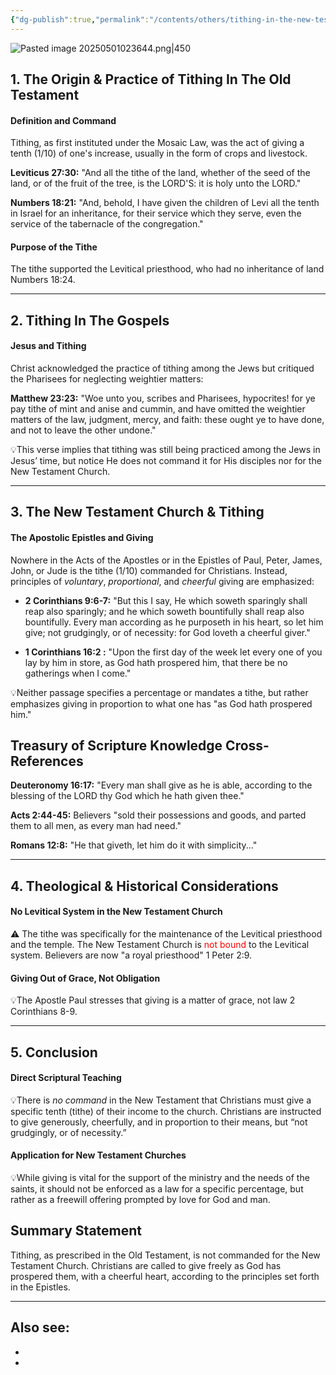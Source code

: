 ```yaml
---
{"dg-publish":true,"permalink":"/contents/others/tithing-in-the-new-testament-church/","noteIcon":"","created":"2025-05-01T02:39:55.031+08:00"}
---
```



![Pasted image 20250501023644.png|450](/img/user/Attachments/Pasted%20image%2020250501023644.png)

## 1. The Origin & Practice of Tithing In The Old Testament

#### **Definition and Command**  

Tithing, as first instituted under the Mosaic Law, was the act of giving a tenth (1/10) of one's increase, usually in the form of crops and livestock.

**Leviticus 27:30:**  "And all the tithe of the land, whether of the seed of the land, or of the fruit of the tree, is the LORD'S: it is holy unto the LORD."

**Numbers 18:21:**  "And, behold, I have given the children of Levi all the tenth in Israel for an inheritance, for their service which they serve, even the service of the tabernacle of the congregation."

#### **Purpose of the Tithe**  

The tithe supported the Levitical priesthood, who had no inheritance of land Numbers 18:24.

---
## 2. Tithing In The Gospels

#### **Jesus and Tithing**  

Christ acknowledged the practice of tithing among the Jews but critiqued the Pharisees for neglecting weightier matters:

**Matthew 23:23:**  "Woe unto you, scribes and Pharisees, hypocrites! for ye pay tithe of mint and anise and cummin, and have omitted the weightier matters of the law, judgment, mercy, and faith: these ought ye to have done, and not to leave the other undone."

💡This verse implies that tithing was still being practiced among the Jews in Jesus’ time, but notice He does not command it for His disciples nor for the New Testament Church.

---
## 3. The New Testament Church & Tithing

#### **The Apostolic Epistles and Giving**

Nowhere in the Acts of the Apostles or in the Epistles of Paul, Peter, James, John, or Jude is the tithe (1/10) commanded for Christians. Instead, principles of _voluntary_, _proportional_, and _cheerful_ giving are emphasized:

- **2 Corinthians 9:6-7:**   "But this I say, He which soweth sparingly shall reap also sparingly; and he which soweth bountifully shall reap also bountifully.  Every man according as he purposeth in his heart, so let him give; not grudgingly, or of necessity: for God loveth a cheerful giver."

- **1 Corinthians 16:2 :**  "Upon the first day of the week let every one of you lay by him in store, as God hath prospered him, that there be no gatherings when I come."

💡Neither passage specifies a percentage or mandates a tithe, but rather emphasizes giving in proportion to what one has "as God hath prospered him."

## Treasury of Scripture Knowledge Cross-References

**Deuteronomy 16:17:**  "Every man shall give as he is able, according to the blessing of the LORD thy God which he hath given thee."

**Acts 2:44-45:** Believers "sold their possessions and goods, and parted them to all men, as every man had need."

**Romans 12:8:** "He that giveth, let him do it with simplicity..."

---
## 4. Theological & Historical Considerations

#### **No Levitical System** in the New Testament Church

⚠️ The tithe was specifically for the maintenance of the Levitical priesthood and the temple. The New Testament Church is <font color="#ff0000">not bound</font> to the Levitical system. Believers are now "a royal priesthood" 1 Peter 2:9.

#### **Giving Out of Grace, Not Obligation**  

💡The Apostle Paul stresses that giving is a matter of grace, not law 2 Corinthians 8-9.

---
## 5. Conclusion

#### **Direct Scriptural Teaching**

💡There is _no command_ in the New Testament that Christians must give a specific tenth (tithe) of their income to the church. Christians are instructed to give generously, cheerfully, and in proportion to their means, but “not grudgingly, or of necessity.”

#### **Application for New Testament Churches** 

💡While giving is vital for the support of the ministry and the needs of the saints, it should not be enforced as a law for a specific percentage, but rather as a freewill offering prompted by love for God and man.

## **Summary Statement**

Tithing, as prescribed in the Old Testament, is not commanded for the New Testament Church. Christians are called to give freely as God has prospered them, with a cheerful heart, according to the principles set forth in the Epistles.

<script defer src="https://cdn.bibliatodo.com/assets/js/verselinker.js" lang="en" version="KJV"></script>

---
Also see:
- 
- 
- 